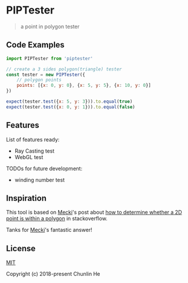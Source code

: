 # PIPTester
> a point in polygon tester

## Code Examples
```javascript
import PIPTester from 'piptester'

// create a 3 sides polygon(triangle) tester
const tester = new PIPTester({
    // polygon points
    points: [{x: 0, y: 0}, {x: 5, y: 5}, {x: 10, y: 0}]
})

expect(tester.test({x: 5, y: 3})).to.equal(true)
expect(tester.test({x: 0, y: 1})).to.equal(false)
```

## Features
List of features ready:
* Ray Casting test
* WebGL test

TODOs for future development:
* winding number test

## Inspiration
This tool is based on [Mecki](https://stackoverflow.com/users/15809/mecki)'s post about [how to determine whether a 2D point is within a polygon](https://stackoverflow.com/questions/217578/how-can-i-determine-whether-a-2d-point-is-within-a-polygon) in stackoverflow.

Tanks for [Mecki](https://stackoverflow.com/users/15809/mecki)'s fantastic answer!

## License

[MIT](http://opensource.org/licenses/MIT)

Copyright (c) 2018-present Chunlin He